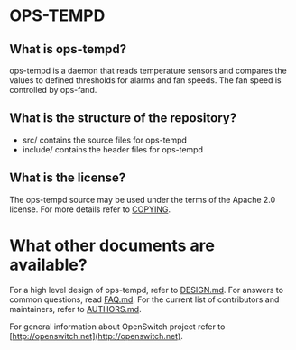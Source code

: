 OPS-TEMPD
=========

What is ops-tempd?
------------------
ops-tempd is a daemon that reads temperature sensors and compares the values to defined thresholds for alarms and fan speeds. The fan speed is controlled by ops-fand.

What is the structure of the repository?
----------------------------------------
* src/ contains the source files for ops-tempd
* include/ contains the header files for ops-tempd

What is the license?
--------------------
The ops-tempd source may be used under the terms of the Apache 2.0 license. For more details refer to [COPYING](COPYING).

What other documents are available?
===================================
For a high level design of ops-tempd, refer to [DESIGN.md](DESIGN.md).
For answers to common questions, read [FAQ.md](FAQ.md).
For the current list of contributors and maintainers, refer to [AUTHORS.md](AUTHORS.md).

For general information about OpenSwitch project refer to [http://openswitch.net](http://openswitch.net).
